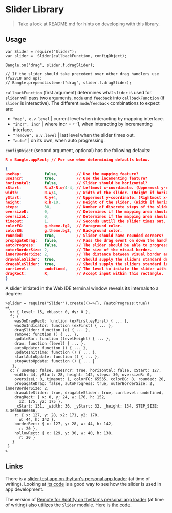 Slider Library
========================

> Take a look at README.md for hints on developing with this library.

Usage
-----

```JS
var Slider = require("Slider");
var slider =  Slider(callbackFunction, configObject);

Bangle.on("drag", slider.f.dragSlider);

// If the slider should take precedent over other drag handlers use (fw2v18 and up):
// Bangle.prependListener("drag", slider.f.dragSlider);
```

`callbackFunction` (first argument) determines what `slider` is used for. `slider` will pass two arguments, `mode` and `feedback` into `callbackFunction` (if `slider` is interactive). The different `mode`/`feedback` combinations to expect are:
- `"map", o.v.level` | current level when interacting by mapping interface.
- `"incr", incr` | where incr = +-1, when interacting by incrementing interface.
- `"remove", o.v.level` | last level when the slider times out.
- `"auto"` | on its own, when auto progressing.

`configObject` (second argument, optional) has the following defaults:

```JSON
R = Bangle.appRect; // For use when determining defaults below.

{
useMap:          false,        // Use the mapping feature?
useIncr:         true,         // Use the incementing feature?
horizontal:      false,        // Slider should be horizontal?
xStart:          R.x2-R.w/4-4, // Leftmost x-coordinate. (Uppermost y-coordinate if horizontal)
width:           R.w/4,        // Width of the slider. (Height if horizontal)
yStart:          R.y+4,        // Uppermost y-coordinate. (Rightmost x-coordinate if horizontal)
height:          R.h-10,       // Height of the slider. (Width if horizontal)
steps:           30,           // Number of discrete steps of the slider.
oversizeR:       0,            // Determines if the mapping area should be extend outside the indicator (Right/Up).
oversizeL:       0,            // Determines if the mapping area should be extend outside the indicator (Left/Down).
timeout:         1,            // Seconds untill the slider times out.
colorFG:         g.theme.fg2,  // Foreground color.
colorBG:         g.theme.bg2,  // Background color.
rounded:         true,         // Slider should have rounded corners?
propagateDrag:   false,        // Pass the drag event on down the handler chain?
autoProgress:    false,        // The slider should be able to progress automatically?
outerBorderSize: 2,            // The size of the visual border.
innerBorderSize: 2,            // The distance between visual border and the slider.
drawableSlider:  true,         // Should supply the sliders standard drawing mechanism?
dragableSlider:  true,         // Should supply the sliders standard interaction mechanisms?
currLevel:       undefined,    // The level to initate the slider with.
dragRect:        R,            // Accept input within this rectangle.
}
```

A slider initiated in the Web IDE terminal window reveals its internals to a degree:
```
>slider = require("Slider").create(()=>{}, {autoProgress:true})
={
  v: { level: 15, ebLast: 0, dy: 0 },
  f: {
    wasOnDragRect: function (exFirst,eyFirst) { ... },
    wasOnIndicator: function (exFirst) { ... },
    dragSlider: function (e) { ... },
    remove: function () { ... },
    updateBar: function (levelHeight) { ... },
    draw: function (level) { ... },
    autoUpdate: function () { ... },
    updateInitTime: function () { ... },
    startAutoUpdate: function () { ... },
    stopAutoUpdate: function () { ... }
   },
  c: { useMap: false, useIncr: true, horizontal: false, xStart: 127,
    width: 44, yStart: 28, height: 142, steps: 30, oversizeR: 0,
    oversizeL: 0, timeout: 1, colorFG: 65535, colorBG: 8, rounded: 20,
    propagateDrag: false, autoProgress: true, outerBorderSize: 2, innerBorderSize: 2,
    drawableSlider: true, dragableSlider: true, currLevel: undefined,
    dragRect: { x: 0, y: 24, w: 176, h: 152,
      x2: 175, y2: 175 },
    _xStart: 131, _width: 36, _yStart: 32, _height: 134, STEP_SIZE: 3.36666666666,
    r: { x: 127, y: 28, x2: 171, y2: 170,
      w: 44, h: 142 },
    borderRect: { x: 127, y: 28, w: 44, h: 142,
      r: 20 },
    hollowRect: { x: 129, y: 30, w: 40, h: 138,
      r: 20 }
   }
 }
>
```

Links
-----

There is a [slider test app on thyttan's personal app loader](https://thyttan.github.io/BangleApps/?q=slidertest) (at time of writing). Looking at [its code](https://github.com/thyttan/BangleApps/blob/ui-slider-lib/apps/slidertest/app.js) is a good way to see how the slider is used in app development.

The version of [Remote for Spotify on thyttan's personal app loader](https://thyttan.github.io/BangleApps/?q=spotrem) (at time of writing) also utilizes the `Slider` module. Here is [the code](https://github.com/thyttan/BangleApps/blob/ui-slider-lib/apps/spotrem/app.js).
